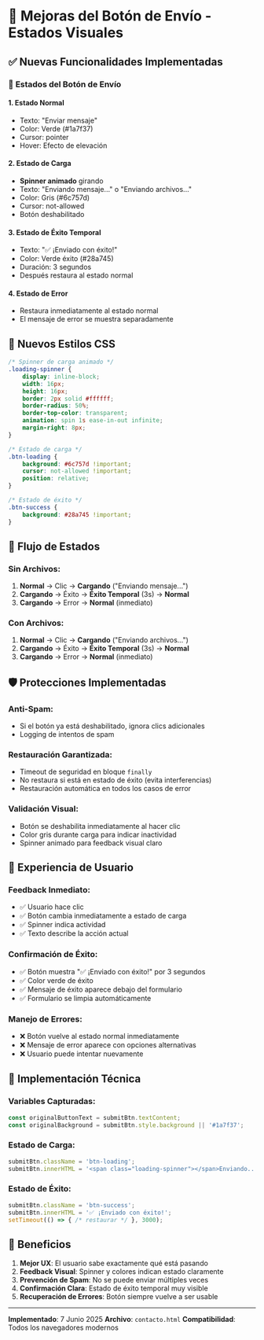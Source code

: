# 🔄 Mejoras del Botón de Envío - Estados Visuales

## ✅ Nuevas Funcionalidades Implementadas

### 🎯 **Estados del Botón de Envío**

#### 1. **Estado Normal**
- Texto: "Enviar mensaje"
- Color: Verde (#1a7f37)
- Cursor: pointer
- Hover: Efecto de elevación

#### 2. **Estado de Carga**
- **Spinner animado** girando
- Texto: "Enviando mensaje..." o "Enviando archivos..."
- Color: Gris (#6c757d)
- Cursor: not-allowed
- Botón deshabilitado

#### 3. **Estado de Éxito Temporal**
- Texto: "✅ ¡Enviado con éxito!"
- Color: Verde éxito (#28a745)
- Duración: 3 segundos
- Después restaura al estado normal

#### 4. **Estado de Error**
- Restaura inmediatamente al estado normal
- El mensaje de error se muestra separadamente

## 🎨 **Nuevos Estilos CSS**

```css
/* Spinner de carga animado */
.loading-spinner {
    display: inline-block;
    width: 16px;
    height: 16px;
    border: 2px solid #ffffff;
    border-radius: 50%;
    border-top-color: transparent;
    animation: spin 1s ease-in-out infinite;
    margin-right: 8px;
}

/* Estado de carga */
.btn-loading {
    background: #6c757d !important;
    cursor: not-allowed !important;
    position: relative;
}

/* Estado de éxito */
.btn-success {
    background: #28a745 !important;
}
```

## 🔄 **Flujo de Estados**

### **Sin Archivos:**
1. **Normal** → Clic → **Cargando** ("Enviando mensaje...")
2. **Cargando** → Éxito → **Éxito Temporal** (3s) → **Normal**
3. **Cargando** → Error → **Normal** (inmediato)

### **Con Archivos:**
1. **Normal** → Clic → **Cargando** ("Enviando archivos...")
2. **Cargando** → Éxito → **Éxito Temporal** (3s) → **Normal**
3. **Cargando** → Error → **Normal** (inmediato)

## 🛡️ **Protecciones Implementadas**

### **Anti-Spam:**
- Si el botón ya está deshabilitado, ignora clics adicionales
- Logging de intentos de spam

### **Restauración Garantizada:**
- Timeout de seguridad en bloque `finally`
- No restaura si está en estado de éxito (evita interferencias)
- Restauración automática en todos los casos de error

### **Validación Visual:**
- Botón se deshabilita inmediatamente al hacer clic
- Color gris durante carga para indicar inactividad
- Spinner animado para feedback visual claro

## 📱 **Experiencia de Usuario**

### **Feedback Inmediato:**
- ✅ Usuario hace clic
- ✅ Botón cambia inmediatamente a estado de carga
- ✅ Spinner indica actividad
- ✅ Texto describe la acción actual

### **Confirmación de Éxito:**
- ✅ Botón muestra "✅ ¡Enviado con éxito!" por 3 segundos
- ✅ Color verde de éxito
- ✅ Mensaje de éxito aparece debajo del formulario
- ✅ Formulario se limpia automáticamente

### **Manejo de Errores:**
- ❌ Botón vuelve al estado normal inmediatamente
- ❌ Mensaje de error aparece con opciones alternativas
- ❌ Usuario puede intentar nuevamente

## 🔧 **Implementación Técnica**

### **Variables Capturadas:**
```javascript
const originalButtonText = submitBtn.textContent;
const originalBackground = submitBtn.style.background || '#1a7f37';
```

### **Estado de Carga:**
```javascript
submitBtn.className = 'btn-loading';
submitBtn.innerHTML = '<span class="loading-spinner"></span>Enviando...';
```

### **Estado de Éxito:**
```javascript
submitBtn.className = 'btn-success';
submitBtn.innerHTML = '✅ ¡Enviado con éxito!';
setTimeout(() => { /* restaurar */ }, 3000);
```

## 🚀 **Beneficios**

1. **Mejor UX**: El usuario sabe exactamente qué está pasando
2. **Feedback Visual**: Spinner y colores indican estado claramente
3. **Prevención de Spam**: No se puede enviar múltiples veces
4. **Confirmación Clara**: Estado de éxito temporal muy visible
5. **Recuperación de Errores**: Botón siempre vuelve a ser usable

---

**Implementado**: 7 Junio 2025
**Archivo**: `contacto.html`
**Compatibilidad**: Todos los navegadores modernos
